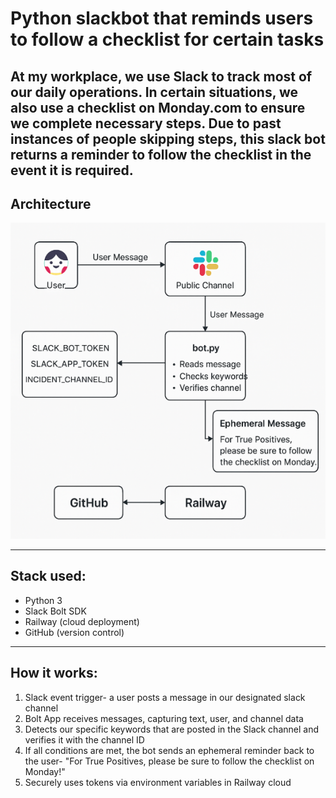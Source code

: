 # Python slackbot that reminds users to follow a checklist for certain tasks

At my workplace, we use Slack to track most of our daily operations. In certain situations, we also use a checklist on Monday.com to ensure we complete necessary steps. Due to past instances of people skipping steps, this slack bot returns a reminder to follow the checklist in the event it is required.
---

## Architecture 

![Slackbot Architecture](slackbot-architecture.png)

---

## Stack used:

- Python 3
- Slack Bolt SDK
- Railway (cloud deployment)
- GitHub (version control)

---

## How it works:

1. Slack event trigger- a user posts a message in our designated slack channel
2. Bolt App receives messages, capturing text, user, and channel data
3. Detects our specific keywords that are posted in the Slack channel and verifies it with the channel ID
4. If all conditions are met, the bot sends an ephemeral reminder back to the user- "For True Positives, please be sure to follow the checklist on Monday!"
5. Securely uses tokens via environment variables in Railway cloud
   

